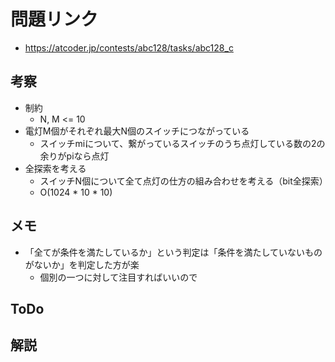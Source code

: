 # 問題リンク
- https://atcoder.jp/contests/abc128/tasks/abc128_c

## 考察
- 制約
    - N, M <= 10
- 電灯M個がそれぞれ最大N個のスイッチにつながっている
    - スイッチmiについて、繋がっているスイッチのうち点灯している数の2の余りがpiなら点灯
- 全探索を考える
    - スイッチN個について全て点灯の仕方の組み合わせを考える（bit全探索）
    - O(1024 * 10 * 10)

## メモ
- 「全てが条件を満たしているか」という判定は「条件を満たしていないものがないか」を判定した方が楽
    - 個別の一つに対して注目すればいいので
## ToDo

## 解説